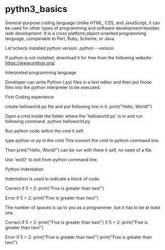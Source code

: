 # pythn3_basics

General-purpose coding language
Unlike HTML, CSS, and JavaScript, it can be used for other types of programming and software development besides web development. It is a cross platform,object-oriented programming language, comparable to Perl, Ruby, Scheme, or Java.

Let'scheck installed python version.
python --version

If python is not installed, download it for free from the following website: https://www.python.org/

Interpreted programming language

Developer can write Python (.py) files in a text editor and then put those files into the python interpreter to be executed.

First Coding experience

create helloworld.py file and put following line in it.
print("Hello, World!")

Open a cmd inside the folder where the 'helloworld.py' is in and run following command.
python helloworld.py

Run python code within the cmd it self.

type python or py in the cmd
This convert the cmd to python command line.

Then print("Hello, World!") can be run with there it self, no need of a file.

Use 'exit()' to exit from python command line. 

Python Indentation

Indentation is used to indicate a block of code.

Correct
if 5 > 2:
  print("Five is greater than two!")
  
Error
if 5 > 2:
print("Five is greater than two!")

The number of spaces is up to you as a programmer, but it has to be at least one.

Correct
if 5 > 2:
 print("Five is greater than two!") 
if 5 > 2:
        print("Five is greater than two!") 
      
Error
if 5 > 2:
 print("Five is greater than two!")
        print("Five is greater than two!")
